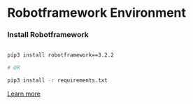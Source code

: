 # Robotframework Environment

### Install Robotframework


```bash

pip3 install robotframework==3.2.2

# OR

pip3 install -r requirements.txt

```

[Learn more](https://docs.activestate.com/platform/projects/requirements-txt/)


